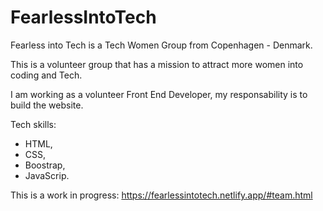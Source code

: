 # FearlessIntoTech

Fearless into Tech is a Tech Women Group from Copenhagen - Denmark.

This is a volunteer group that has a mission to attract more women into coding and Tech.

I am working as a volunteer Front End Developer, my responsability is to build the website.


Tech skills:
- HTML,
- CSS,
- Boostrap,
- JavaScrip.


This is a work in progress: https://fearlessintotech.netlify.app/#team.html


